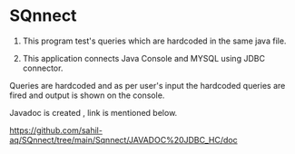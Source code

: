 # SQnnect

1. This program test's queries which are hardcoded in the same java file.

2. This application connects Java Console and MYSQL using JDBC connector.

Queries are hardcoded and as per user's input the hardcoded queries are fired and output is shown on the console.

Javadoc is created , link is mentioned below.

https://github.com/sahil-aq/SQnnect/tree/main/Sqnnect/JAVADOC%20JDBC_HC/doc
